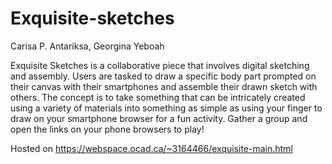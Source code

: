 # Exquisite-sketches

Carisa P. Antariksa, Georgina Yeboah

Exquisite Sketches is a collaborative piece that involves digital sketching and assembly. Users are tasked to draw a specific body part prompted on their canvas with their smartphones and assemble their drawn sketch with others. The concept is to take something that can be intricately created using a variety of materials into something as simple as using your finger to draw on your smartphone browser for a fun activity. Gather a group and open the links on your phone browsers to play!

Hosted on https://webspace.ocad.ca/~3164466/exquisite-main.html

